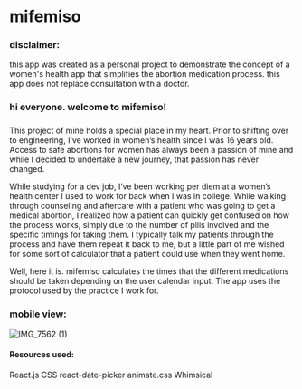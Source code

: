 # mifemiso



### disclaimer:
this app was created as a personal project to demonstrate the concept of a women's health app that simplifies the abortion medication process. this app does not replace consultation with a doctor.

### hi everyone. welcome to mifemiso!
### 

This project of mine holds a special place in my heart. Prior to shifting over to engineering, I’ve worked in women’s health since I was 16 years old. Access to safe abortions for women has always been a passion of mine and while I decided to undertake a new journey, that passion has never changed. 

While studying for a dev job, I’ve been working per diem at a women’s health center I used to work for back when I was in college. While walking through counseling and aftercare with a patient who was going to get a medical abortion, I realized how a patient can quickly get confused on how the process works, simply due to the number of pills involved and the specific timings for taking them. I typically talk my patients through the process and have them repeat it back to me, but a little part of me wished for some sort of calculator that a patient could use when they went home. 

Well, here it is. mifemiso calculates the times that the different medications should be taken depending on the user calendar input. The app uses the protocol used by the practice I work for.

### mobile view:
![IMG_7562 (1)](https://user-images.githubusercontent.com/111258832/214196095-e37eb3b8-342a-4d3e-b4a8-3df7f190459c.jpeg)



#### Resources used:
React.js
CSS
react-date-picker
animate.css
Whimsical
